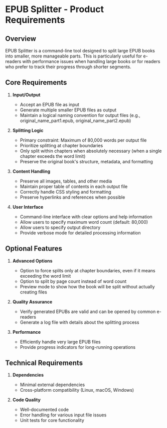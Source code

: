 # EPUB Splitter - Product Requirements

## Overview
EPUB Splitter is a command-line tool designed to split large EPUB books into smaller, more manageable parts. This is particularly useful for e-readers with performance issues when handling large books or for readers who prefer to track their progress through shorter segments.

## Core Requirements

1. **Input/Output**
   - Accept an EPUB file as input
   - Generate multiple smaller EPUB files as output
   - Maintain a logical naming convention for output files (e.g., original_name_part1.epub, original_name_part2.epub)

2. **Splitting Logic**
   - Primary constraint: Maximum of 80,000 words per output file
   - Prioritize splitting at chapter boundaries
   - Only split within chapters when absolutely necessary (when a single chapter exceeds the word limit)
   - Preserve the original book's structure, metadata, and formatting

3. **Content Handling**
   - Preserve all images, tables, and other media
   - Maintain proper table of contents in each output file
   - Correctly handle CSS styling and formatting
   - Preserve hyperlinks and references when possible

4. **User Interface**
   - Command-line interface with clear options and help information
   - Allow users to specify maximum word count (default: 80,000)
   - Allow users to specify output directory
   - Provide verbose mode for detailed processing information

## Optional Features

1. **Advanced Options**
   - Option to force splits only at chapter boundaries, even if it means exceeding the word limit
   - Option to split by page count instead of word count
   - Preview mode to show how the book will be split without actually creating files

2. **Quality Assurance**
   - Verify generated EPUBs are valid and can be opened by common e-readers
   - Generate a log file with details about the splitting process

3. **Performance**
   - Efficiently handle very large EPUB files
   - Provide progress indicators for long-running operations

## Technical Requirements

1. **Dependencies**
   - Minimal external dependencies
   - Cross-platform compatibility (Linux, macOS, Windows)

2. **Code Quality**
   - Well-documented code
   - Error handling for various input file issues
   - Unit tests for core functionality 